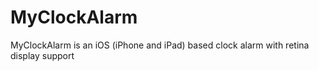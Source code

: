 MyClockAlarm
============

MyClockAlarm is an iOS (iPhone and iPad) based clock alarm with retina display support 